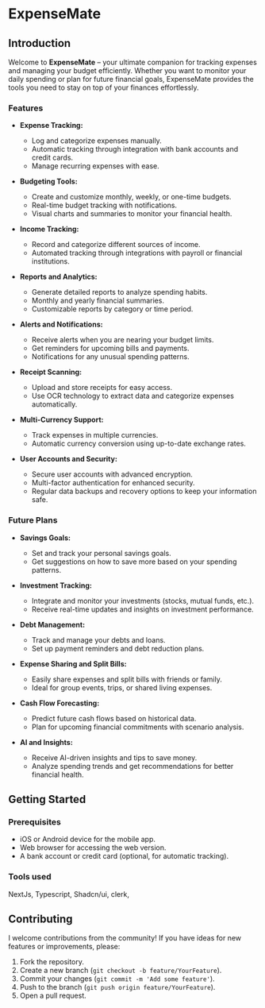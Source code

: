 # ExpenseMate
## Introduction

Welcome to **ExpenseMate** – your ultimate companion for tracking expenses and managing your budget efficiently. Whether you want to monitor your daily spending or plan for future financial goals, ExpenseMate provides the tools you need to stay on top of your finances effortlessly.


### Features

- **Expense Tracking:**
  - Log and categorize expenses manually.
  - Automatic tracking through integration with bank accounts and credit cards.
  - Manage recurring expenses with ease.

- **Budgeting Tools:**
  - Create and customize monthly, weekly, or one-time budgets.
  - Real-time budget tracking with notifications.
  - Visual charts and summaries to monitor your financial health.

- **Income Tracking:**
  - Record and categorize different sources of income.
  - Automated tracking through integrations with payroll or financial institutions.

- **Reports and Analytics:**
  - Generate detailed reports to analyze spending habits.
  - Monthly and yearly financial summaries.
  - Customizable reports by category or time period.

- **Alerts and Notifications:**
  - Receive alerts when you are nearing your budget limits.
  - Get reminders for upcoming bills and payments.
  - Notifications for any unusual spending patterns.

- **Receipt Scanning:**
  - Upload and store receipts for easy access.
  - Use OCR technology to extract data and categorize expenses automatically.

- **Multi-Currency Support:**
  - Track expenses in multiple currencies.
  - Automatic currency conversion using up-to-date exchange rates.

- **User Accounts and Security:**
  - Secure user accounts with advanced encryption.
  - Multi-factor authentication for enhanced security.
  - Regular data backups and recovery options to keep your information safe.

### Future Plans

- **Savings Goals:**
  - Set and track your personal savings goals.
  - Get suggestions on how to save more based on your spending patterns.

- **Investment Tracking:**
  - Integrate and monitor your investments (stocks, mutual funds, etc.).
  - Receive real-time updates and insights on investment performance.

- **Debt Management:**
  - Track and manage your debts and loans.
  - Set up payment reminders and debt reduction plans.

- **Expense Sharing and Split Bills:**
  - Easily share expenses and split bills with friends or family.
  - Ideal for group events, trips, or shared living expenses.

- **Cash Flow Forecasting:**
  - Predict future cash flows based on historical data.
  - Plan for upcoming financial commitments with scenario analysis.

- **AI and Insights:**
  - Receive AI-driven insights and tips to save money.
  - Analyze spending trends and get recommendations for better financial health.

## Getting Started

### Prerequisites

- iOS or Android device for the mobile app.
- Web browser for accessing the web version.
- A bank account or credit card (optional, for automatic tracking).

### Tools used

NextJs, Typescript, Shadcn/ui, clerk, 

## Contributing

I welcome contributions from the community! If you have ideas for new features or improvements, please:

1. Fork the repository.
2. Create a new branch (`git checkout -b feature/YourFeature`).
3. Commit your changes (`git commit -m 'Add some feature'`).
4. Push to the branch (`git push origin feature/YourFeature`).
5. Open a pull request.

